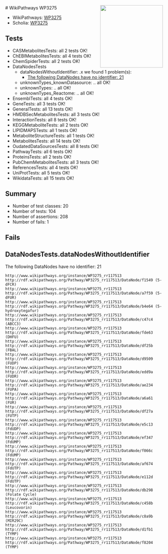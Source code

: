 <img style="float: right; width: 200px" src="https://upload.wikimedia.org/wikipedia/commons/thumb/8/83/Wplogo_with_text_500.png/640px-Wplogo_with_text_500.png" />
# WikiPathways WP3275

* WikiPathways: [WP3275](https://wikipathways.org/pathways/WP3275)
* Scholia: [WP3275](https://scholia.toolforge.org/wikipathways/WP3275)
## Tests
* CASMetabolitesTests: all 2 tests OK!
* ChEBIMetabolitesTests: all 4 tests OK!
* ChemSpiderTests: all 2 tests OK!
* DataNodesTests
    * dataNodesWithoutIdentifier: .x we found 1 problem(s):
        * [The following DataNodes have no identifier: 21](#8792c4b0)
    * unknownTypes_knownDatasource: .. all OK!
    * unknownTypes: .. all OK!
    * unknownTypes_Reactome: .. all OK!
* EnsemblTests: all 4 tests OK!
* GeneTests: all 3 tests OK!
* GeneralTests: all 13 tests OK!
* HMDBSecMetabolitesTests: all 3 tests OK!
* InteractionTests: all 8 tests OK!
* KEGGMetaboliteTests: all 2 tests OK!
* LIPIDMAPSTests: all 1 tests OK!
* MetaboliteStructureTests: all 1 tests OK!
* MetabolitesTests: all 14 tests OK!
* OudatedDataSourcesTests: all 8 tests OK!
* PathwayTests: all 6 tests OK!
* ProteinsTests: all 2 tests OK!
* PubChemMetabolitesTests: all 3 tests OK!
* ReferencesTests: all 4 tests OK!
* UniProtTests: all 5 tests OK!
* WikidataTests: all 15 tests OK!


## Summary

* Number of test classes: 20
* Number of tests: 104
* Number of assertions: 208
* Number of fails: 1

## Fails

<a name="8792c4b0" />

## DataNodesTests.dataNodesWithoutIdentifier

The following DataNodes have no identifier: 21
```
http://www.wikipathways.org/instance/WP3275_rr117513 http://rdf.wikipathways.org/Pathway/WP3275_rr117513/DataNode/f1549 (5-dFCR)
http://www.wikipathways.org/instance/WP3275_rr117513 http://rdf.wikipathways.org/Pathway/WP3275_rr117513/DataNode/a7f59 (5-dFUR)
http://www.wikipathways.org/instance/WP3275_rr117513 http://rdf.wikipathways.org/Pathway/WP3275_rr117513/DataNode/b4e64 (5-hydroxytegafur)
http://www.wikipathways.org/instance/WP3275_rr117513 http://rdf.wikipathways.org/Pathway/WP3275_rr117513/DataNode/c47c4 (ABCC3)
http://www.wikipathways.org/instance/WP3275_rr117513 http://rdf.wikipathways.org/Pathway/WP3275_rr117513/DataNode/fde63 (DHFU)
http://www.wikipathways.org/instance/WP3275_rr117513 http://rdf.wikipathways.org/Pathway/WP3275_rr117513/DataNode/df25b (FBAL)
http://www.wikipathways.org/instance/WP3275_rr117513 http://rdf.wikipathways.org/Pathway/WP3275_rr117513/DataNode/d9509 (FUDP)
http://www.wikipathways.org/instance/WP3275_rr117513 http://rdf.wikipathways.org/Pathway/WP3275_rr117513/DataNode/edd9a (FUDR)
http://www.wikipathways.org/instance/WP3275_rr117513 http://rdf.wikipathways.org/Pathway/WP3275_rr117513/DataNode/ae234 (FUPA)
http://www.wikipathways.org/instance/WP3275_rr117513 http://rdf.wikipathways.org/Pathway/WP3275_rr117513/DataNode/a6a61 (FUR)
http://www.wikipathways.org/instance/WP3275_rr117513 http://rdf.wikipathways.org/Pathway/WP3275_rr117513/DataNode/df27a (FUTP)
http://www.wikipathways.org/instance/WP3275_rr117513 http://rdf.wikipathways.org/Pathway/WP3275_rr117513/DataNode/e5c13 (FdUDP)
http://www.wikipathways.org/instance/WP3275_rr117513 http://rdf.wikipathways.org/Pathway/WP3275_rr117513/DataNode/ef347 (FdUMP)
http://www.wikipathways.org/instance/WP3275_rr117513 http://rdf.wikipathways.org/Pathway/WP3275_rr117513/DataNode/f066c (FdUMP)
http://www.wikipathways.org/instance/WP3275_rr117513 http://rdf.wikipathways.org/Pathway/WP3275_rr117513/DataNode/af674 (FdUTP)
http://www.wikipathways.org/instance/WP3275_rr117513 http://rdf.wikipathways.org/Pathway/WP3275_rr117513/DataNode/e112d (FdUTP)
http://www.wikipathways.org/instance/WP3275_rr117513 http://rdf.wikipathways.org/Pathway/WP3275_rr117513/DataNode/db298 (Folate Cycle)
http://www.wikipathways.org/instance/WP3275_rr117513 http://rdf.wikipathways.org/Pathway/WP3275_rr117513/DataNode/c458b (Leucovorin)
http://www.wikipathways.org/instance/WP3275_rr117513 http://rdf.wikipathways.org/Pathway/WP3275_rr117513/DataNode/c8a9b (MIR29C)
http://www.wikipathways.org/instance/WP3275_rr117513 http://rdf.wikipathways.org/Pathway/WP3275_rr117513/DataNode/d1fb1 (TYMP)
http://www.wikipathways.org/instance/WP3275_rr117513 http://rdf.wikipathways.org/Pathway/WP3275_rr117513/DataNode/f8204 (TYMP)
```

